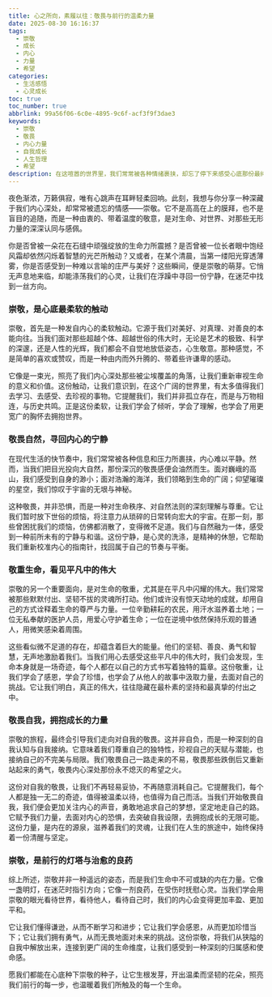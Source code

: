 ```yaml
---
title: 心之所向，素履以往：敬畏与前行的温柔力量
date: 2025-08-30 16:16:37
tags:
  - 崇敬
  - 成长
  - 内心
  - 力量
  - 希望
categories:
  - 生活感悟
  - 心灵成长
toc: true
toc_number: true
abbrlink: 99a56f06-6c0e-4895-9c6f-acf3f9f3dae3
keywords:
  - 崇敬
  - 敬畏
  - 内心力量
  - 自我成长
  - 人生哲理
  - 希望
description: 在这喧嚣的世界里，我们常常被各种情绪裹挟，却忘了停下来感受心底那份最纯粹的“崇敬”。它不是遥不可及的膜拜，而是对生命、对自然、对他人乃至对自我的一种深沉而温柔的敬意。这份敬意，能抚平内心的浮躁，点亮前行的方向，让我们在平凡中看见伟大，在困境中汲取力量。本文将带你一同探索崇敬的多种面向，感受它如何成为我们生命中不可或缺的治愈与激励。
---
```


夜色渐浓，万籁俱寂，唯有心跳声在耳畔轻柔回响。此刻，我想与你分享一种深藏于我们内心深处，却常常被遗忘的情感——崇敬。它不是高高在上的膜拜，也不是盲目的追随，而是一种由衷的、带着温度的敬意，是对生命、对世界、对那些无形力量的深深认同与感佩。

你是否曾被一朵花在石缝中顽强绽放的生命力所震撼？是否曾被一位长者眼中饱经风霜却依然闪烁着智慧的光芒所触动？又或者，在某个清晨，当第一缕阳光穿透薄雾，你是否感受到一种难以言喻的庄严与美好？这些瞬间，便是崇敬的萌芽。它悄无声息地来临，却能涤荡我们的心灵，让我们在浮躁中寻回一份宁静，在迷茫中找到一丝方向。

### 崇敬，是心底最柔软的触动

崇敬，首先是一种发自内心的柔软触动。它源于我们对美好、对真理、对善良的本能向往。当我们面对那些超越个体、超越世俗的伟大时，无论是艺术的极致、科学的深邃，还是人性的光辉，我们都会不自觉地放低姿态，心生敬意。那种感觉，不是简单的喜欢或赞叹，而是一种由内而外升腾的、带着些许谦卑的感动。

它像是一束光，照亮了我们内心深处那些被尘埃覆盖的角落，让我们重新审视生命的意义和价值。这份触动，让我们意识到，在这个广阔的世界里，有太多值得我们去学习、去感受、去珍视的事物。它提醒我们，我们并非孤立存在，而是与万物相连，与历史共鸣。正是这份柔软，让我们学会了倾听，学会了理解，也学会了用更宽广的胸怀去拥抱世界。

### 敬畏自然，寻回内心的宁静

在现代生活的快节奏中，我们常常被各种信息和压力所裹挟，内心难以平静。然而，当我们把目光投向大自然，那份深沉的敬畏感便会油然而生。面对巍峨的高山，我们感受到自身的渺小；面对浩瀚的海洋，我们领略到生命的广阔；仰望璀璨的星空，我们惊叹于宇宙的无垠与神秘。

这种敬畏，并非恐惧，而是一种对生命秩序、对自然法则的深刻理解与尊重。它让我们暂时放下世俗的烦恼，将注意力从琐碎的日常转向宏大的宇宙。在那一刻，那些曾困扰我们的烦恼，仿佛都消散了，变得微不足道。我们与自然融为一体，感受到一种前所未有的宁静与和谐。这份宁静，是心灵的洗涤，是精神的休憩，它帮助我们重新校准内心的指南针，找回属于自己的节奏与平衡。

### 敬重生命，看见平凡中的伟大

崇敬的另一个重要面向，是对生命的敬重，尤其是在平凡中闪耀的伟大。我们常常被那些默默付出、坚韧不拔的灵魂所打动。他们或许没有惊天动地的成就，却用自己的方式诠释着生命的尊严与力量。一位辛勤耕耘的农民，用汗水滋养着土地；一位无私奉献的医护人员，用爱心守护着生命；一位在逆境中依然保持乐观的普通人，用微笑感染着周围。

这些看似微不足道的存在，却蕴含着巨大的能量。他们的坚韧、善良、勇气和智慧，无声地激励着我们。当我们用心去感受这些平凡中的伟大时，我们会发现，生命本身就是一场奇迹，每个人都在以自己的方式书写着独特的篇章。这份敬重，让我们学会了感恩，学会了珍惜，也学会了从他人的故事中汲取力量，去面对自己的挑战。它让我们明白，真正的伟大，往往隐藏在最朴素的坚持和最真挚的付出之中。

### 敬畏自我，拥抱成长的力量

崇敬的旅程，最终会引导我们走向对自我的敬畏。这并非自负，而是一种深刻的自我认知与自我接纳。它意味着我们尊重自己的独特性，珍视自己的天赋与潜能，也接纳自己的不完美与局限。我们敬畏自己一路走来的不易，敬畏那些跌倒后又重新站起来的勇气，敬畏内心深处那份永不熄灭的希望之火。

这份对自我的敬畏，让我们不再轻易妥协，不再随意消耗自己。它提醒我们，每个人都是独一无二的奇迹，值得被温柔以待，也值得为自己而活。当我们开始敬畏自我，我们便会更加关注内心的声音，勇敢地追求自己的梦想，坚定地走自己的路。它赋予我们力量，去面对内心的恐惧，去突破自我设限，去拥抱成长的无限可能。这份力量，是内在的源泉，滋养着我们的灵魂，让我们在人生的旅途中，始终保持着一份清醒与坚定。

### 崇敬，是前行的灯塔与治愈的良药

综上所述，崇敬并非一种遥远的姿态，而是我们生命中不可或缺的内在力量。它像一盏明灯，在迷茫时指引方向；它像一剂良药，在受伤时抚慰心灵。当我们学会用崇敬的眼光看待世界，看待他人，看待自己时，我们的内心会变得更加丰盈、更加平和。

它让我们懂得谦逊，从而不断学习和进步；它让我们学会感恩，从而更加珍惜当下；它让我们拥有勇气，从而无畏地面对未来的挑战。这份崇敬，将我们从狭隘的自我中解放出来，连接到更广阔的生命维度，让我们感受到一种深刻的归属感和使命感。

愿我们都能在心底种下崇敬的种子，让它生根发芽，开出温柔而坚韧的花朵，照亮我们前行的每一步，也温暖着我们所触及的每一个生命。